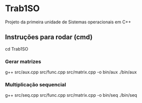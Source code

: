 # Trab1SO
Projeto da primeira unidade de Sistemas operacionais em C++

## Instruções para rodar (cmd)

cd Trab1SO

### Gerar matrizes
g++ src/aux.cpp src/func.cpp src/matrix.cpp -o bin/aux
./bin/aux

### Multiplicação sequencial
g++ src/seq.cpp src/func.cpp src/matrix.cpp -o bin/seq
./bin/seq
